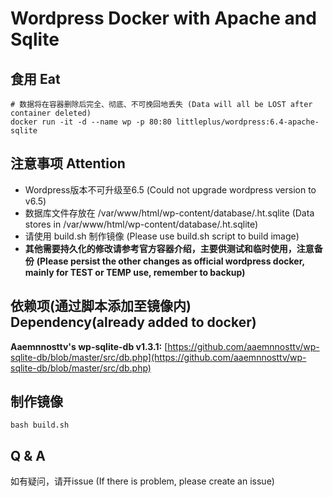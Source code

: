 # Wordpress Docker with Apache and Sqlite
## 食用 Eat
```
# 数据将在容器删除后完全、彻底、不可挽回地丢失 (Data will all be LOST after container deleted)
docker run -it -d --name wp -p 80:80 littleplus/wordpress:6.4-apache-sqlite
```


## 注意事项 Attention
* Wordpress版本不可升级至6.5 (Could not upgrade wordpress version to v6.5)
* 数据库文件存放在 /var/www/html/wp-content/database/.ht.sqlite (Data stores in /var/www/html/wp-content/database/.ht.sqlite)
* 请使用 build.sh 制作镜像 (Please use build.sh script to build image)
* **其他需要持久化的修改请参考官方容器介绍，主要供测试和临时使用，注意备份** 
**(Please persist the other changes as official wordpress docker, mainly for TEST or TEMP use, remember to backup)**


## 依赖项(通过脚本添加至镜像内) Dependency(already added to docker)

**Aaemnnosttv's wp-sqlite-db v1.3.1:** 
[https://github.com/aaemnnosttv/wp-sqlite-db/blob/master/src/db.php](https://github.com/aaemnnosttv/wp-sqlite-db/blob/master/src/db.php)


## 制作镜像
```
bash build.sh
```


## Q & A
如有疑问，请开issue (If there is problem, please create an issue)